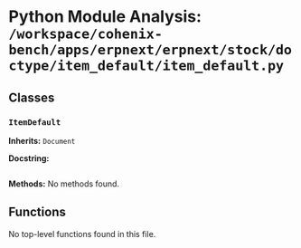 # Python Module Analysis: `/workspace/cohenix-bench/apps/erpnext/erpnext/stock/doctype/item_default/item_default.py`

## Classes

### `ItemDefault`
**Inherits:** `Document`


**Docstring:**
```

```

**Methods:**
No methods found.




## Functions

No top-level functions found in this file.
